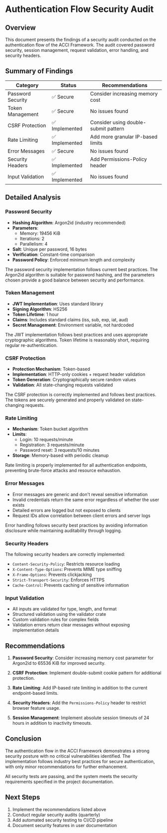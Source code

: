 # Authentication Flow Security Audit

## Overview

This document presents the findings of a security audit conducted on the authentication flow of the ACCI Framework. The audit covered password security, session management, request validation, error handling, and security headers.

## Summary of Findings

| Category | Status | Recommendations |
|----------|--------|-----------------|
| Password Security | ✅ Secure | Consider increasing memory cost |
| Token Management | ✅ Secure | No issues found |
| CSRF Protection | ✅ Implemented | Consider using double-submit pattern |
| Rate Limiting | ✅ Implemented | Add more granular IP-based limits |
| Error Messages | ✅ Secure | No issues found |
| Security Headers | ✅ Implemented | Add Permissions-Policy header |
| Input Validation | ✅ Implemented | No issues found |

## Detailed Analysis

### Password Security

- **Hashing Algorithm**: Argon2id (industry recommended)
- **Parameters**: 
  - Memory: 19456 KiB
  - Iterations: 2
  - Parallelism: 4
- **Salt**: Unique per password, 16 bytes
- **Verification**: Constant-time comparison
- **Password Policy**: Enforced minimum length and complexity

The password security implementation follows current best practices. The Argon2id algorithm is suitable for password hashing, and the parameters chosen provide a good balance between security and performance.

### Token Management

- **JWT Implementation**: Uses standard library
- **Signing Algorithm**: HS256
- **Token Lifetime**: 1 hour
- **Claims**: Includes standard claims (iss, sub, exp, iat, aud)
- **Secret Management**: Environment variable, not hardcoded

The JWT implementation follows best practices and uses appropriate cryptographic algorithms. Token lifetime is reasonably short, requiring regular re-authentication.

### CSRF Protection

- **Protection Mechanism**: Token-based
- **Implementation**: HTTP-only cookies + request header validation
- **Token Generation**: Cryptographically secure random values
- **Validation**: All state-changing requests validated

The CSRF protection is correctly implemented and follows best practices. The tokens are securely generated and properly validated on state-changing requests.

### Rate Limiting

- **Mechanism**: Token bucket algorithm
- **Limits**: 
  - Login: 10 requests/minute
  - Registration: 3 requests/minute
  - Password reset: 3 requests/10 minutes
- **Storage**: Memory-based with periodic cleanup

Rate limiting is properly implemented for all authentication endpoints, preventing brute-force attacks and resource exhaustion.

### Error Messages

- Error messages are generic and don't reveal sensitive information
- Invalid credentials return the same error regardless of whether the user exists
- Detailed errors are logged but not exposed to clients
- Request IDs allow correlation between client errors and server logs

Error handling follows security best practices by avoiding information disclosure while maintaining auditability through logging.

### Security Headers

The following security headers are correctly implemented:

- `Content-Security-Policy`: Restricts resource loading
- `X-Content-Type-Options`: Prevents MIME type sniffing
- `X-Frame-Options`: Prevents clickjacking
- `Strict-Transport-Security`: Enforces HTTPS
- `Cache-Control`: Prevents caching of sensitive information

### Input Validation

- All inputs are validated for type, length, and format
- Structured validation using the validator crate
- Custom validation rules for complex fields
- Validation errors return clear messages without exposing implementation details

## Recommendations

1. **Password Security**: Consider increasing memory cost parameter for Argon2id to 65536 KiB for improved security.

2. **CSRF Protection**: Implement double-submit cookie pattern for additional protection.

3. **Rate Limiting**: Add IP-based rate limiting in addition to the current endpoint-based limits.

4. **Security Headers**: Add the `Permissions-Policy` header to restrict browser feature usage.

5. **Session Management**: Implement absolute session timeouts of 24 hours in addition to inactivity timeouts.

## Conclusion

The authentication flow in the ACCI Framework demonstrates a strong security posture with no critical vulnerabilities identified. The implementation follows industry best practices for secure authentication, with only minor recommendations for further enhancement.

All security tests are passing, and the system meets the security requirements specified in the project documentation.

## Next Steps

1. Implement the recommendations listed above
2. Conduct regular security audits (quarterly)
3. Add automated security testing to CI/CD pipeline
4. Document security features in user documentation
